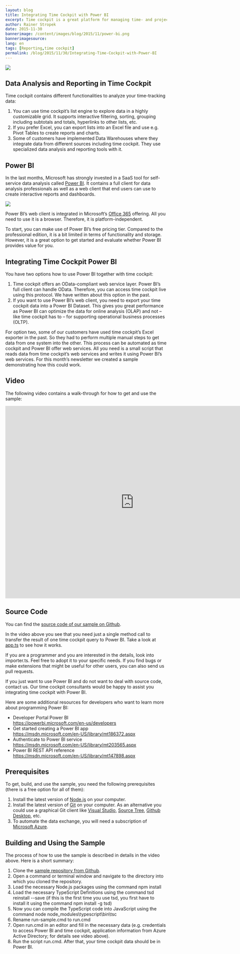 ```yaml
---
layout: blog
title: Integrating Time Cockpit with Power BI
excerpt: Time cockpit is a great platform for managing time- and project-related data. Microsoft’s Power BI shines when it comes to data visualization and interactive dashboards. Wouldn’t it be nice to integrate both systems to get the best of both worlds? For this month’s newsletter, we have created a sample showing how simple it is to connect both systems’ web APIs. Watch the video in the blog article to find out how the integration sample works. Additionally, the blog article contains links to the sample code. Feel free to use it as a starting point for exporting your time cockpit data to Power BI.
author: Rainer Stropek
date: 2015-11-30
bannerimage: /content/images/blog/2015/11/power-bi.png
bannerimagesource: 
lang: en
tags: [Reporting,time cockpit]
permalink: /blog/2015/11/30/Integrating-Time-Cockpit-with-Power-BI
---
```


<p>
  <img src="{{site.baseurl}}/content/images/blog/2015/11/power-bi-time-cockpit-1.png?mw=900" />
</p><h2>Data Analysis and Reporting in Time Cockpit</h2><p>Time cockpit contains different functionalities to analyze your time-tracking data:</p><ol>
  <li>You can use time cockpit’s list engine to explore data in a highly customizable grid. It supports interactive filtering, sorting, grouping including subtotals and totals, hyperlinks to other lists, etc.</li>
  <li>If you prefer Excel, you can export lists into an Excel file and use e.g. Pivot Tables to create reports and charts.</li>
  <li>Some of customers have implemented Data Warehouses where they integrate data from different sources including time cockpit. They use specialized data analysis and reporting tools with it.</li>
</ol><h2>Power BI</h2><p>In the last months, Microsoft has strongly invested in a SaaS tool for self-service data analysis called <a href="https://powerbi.microsoft.com/en-us/" target="_blank">Power BI</a>. It contains a full client for data analysis professionals as well as a web client that end users can use to create interactive reports and dashboards.</p><p>
  <img src="{{site.baseurl}}/content/images/blog/2015/11/power-bi-time-cockpit-2.png?mw=900" />
</p><p>Power BI’s web client is integrated in Microsoft’s <a href="https://products.office.com/de-AT/" target="_blank">Office 365</a> offering. All you need to use it is a browser. Therefore, it is platform-independent.</p><p>To start, you can make use of Power BI’s free pricing tier. Compared to the professional edition, it is a bit limited in terms of functionality and storage. However, it is a great option to get started and evaluate whether Power BI provides value for you.</p><h2>Integrating Time Cockpit Power BI</h2><p>You have two options how to use Power BI together with time cockpit:</p><ol>
  <li>Time cockpit offers an OData-compliant web service layer. Power BI’s full client can handle OData. Therefore, you can access time cockpit live using this protocol. We have written about this option in the past.</li>
  <li>If you want to use Power BI’s web client, you need to export your time cockpit data into a Power BI Dataset. This gives you great performance as Power BI can optimize the data for online analysis (OLAP) and not – like time cockpit has to – for supporting operational business processes (OLTP).</li>
</ol><p>For option two, some of our customers have used time cockpit’s Excel exporter in the past. So they had to perform multiple manual steps to get data from one system into the other. This process can be automated as time cockpit and Power BI offer web services. All you need is a small script that reads data from time cockpit’s web services and writes it using Power BI’s web services. For this month’s newsletter we created a sample demonstrating how this could work.</p><h2>Video</h2><p>The following video contains a walk-through for how to get and use the sample:</p><div class="videoWrapper">
  <iframe width="800" height="600" src="https://www.youtube.com/embed/VPEQx1qazHI?rel=0" frameborder="0" allowfullscreen="allowfullscreen"></iframe>
</div><h2>Source Code</h2><p>You can find the <a href="https://github.com/software-architects/time-cockpit-powerbi-export" target="_blank">source code of our sample on Github</a>.</p><p>In the video above you see that you need just a single method call to transfer the result of one time cockpit query to Power BI. Take a look at <a href="https://github.com/software-architects/time-cockpit-powerbi-export/blob/master/app.ts" target="_blank">app.ts</a> to see how it works.</p><p>If you are a programmer and you are interested in the details, look into importer.ts. Feel free to adopt it to your specific needs. If you find bugs or make extensions that might be useful for other users, you can also send us pull requests.</p><p>If you just want to use Power BI and do not want to deal with source code, contact us. Our time cockpit consultants would be happy to assist you integrating time cockpit with Power BI.</p><p>Here are some additional resources for developers who want to learn more about programming Power BI:</p><ul>
  <li>Developer Portal Power BI
<br /><a href="https://powerbi.microsoft.com/en-us/developers" target="_blank">https://powerbi.microsoft.com/en-us/developers</a></li>
  <li>Get started creating a Power BI app
<br /><a href="https://msdn.microsoft.com/en-US/library/mt186372.aspx" target="_blank">https://msdn.microsoft.com/en-US/library/mt186372.aspx</a></li>
  <li>Authenticate to Power BI service
<br /><a href="https://msdn.microsoft.com/en-US/library/mt203565.aspx" target="_blank">https://msdn.microsoft.com/en-US/library/mt203565.aspx</a></li>
  <li>Power BI REST API reference
<br /><a href="https://msdn.microsoft.com/en-US/library/mt147898.aspx" target="_blank">https://msdn.microsoft.com/en-US/library/mt147898.aspx</a></li>
</ul><h2>Prerequisites</h2><p>To get, build, and use the sample, you need the following prerequisites (there is a free option for all of them):</p><ol>
  <li>Install the latest version of <a href="https://nodejs.org/en/" target="_blank">Node.js</a> on your computer.</li>
  <li>Install the latest version of <a href="https://git-scm.com/" target="_blank">Git</a> on your computer. As an alternative you could use a graphical Git client like <a href="https://www.visualstudio.com/" target="_blank">Visual Studio</a>, <a href="https://www.sourcetreeapp.com/" target="_blank">Source Tree</a>, <a href="https://desktop.github.com/" target="_blank">Github Desktop</a>, etc.</li>
  <li>To automate the data exchange, you will need a subscription of <a href="https://azure.microsoft.com/en-us/" target="_blank">Microsoft Azure</a>.</li>
</ol><h2>Building and Using the Sample</h2><p>The process of how to use the sample is described in details in the video above. Here is a short summary:</p><ol>
  <li>Clone the <a href="https://github.com/software-architects/time-cockpit-powerbi-export" target="_blank">sample repository from Github</a>.</li>
  <li>Open a command or terminal window and navigate to the directory into which you cloned the repository.</li>
  <li>Load the necessary Node.js packages using the command npm install</li>
  <li>Load the necessary TypeScript Definitions using the command tsd reinstall --save (if this is the first time you use tsd, you first have to install it using the command npm install -g tsd)</li>
  <li>Now you can compile the TypeScript code into JavaScript using the command node node_modules\typescript\bin\tsc</li>
  <li>Rename run-sample.cmd to run.cmd</li>
  <li>Open run.cmd in an editor and fill in the necessary data (e.g. credentials to access Power BI and time cockpit, application information from Azure Active Directory; for details see video above).</li>
  <li>Run the script run.cmd. After that, your time cockpit data should be in Power BI.</li>
</ol><br /><br /><br />